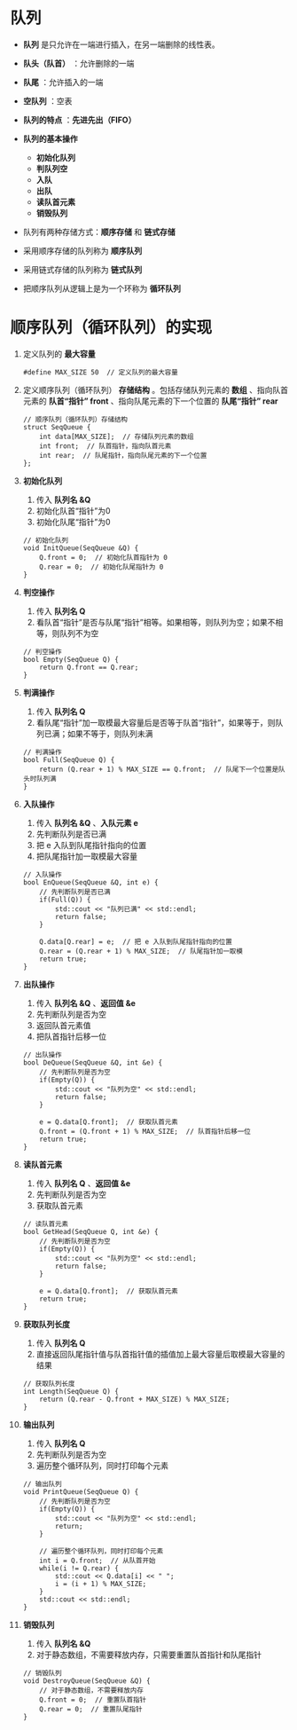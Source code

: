 # 队列

- **队列** 是只允许在一端进行插入，在另一端删除的线性表。

- **队头（队首）** ：允许删除的一端

- **队尾** ：允许插入的一端

- **空队列** ：空表

- **队列的特点** ：**先进先出（FIFO）**

- **队列的基本操作**
  - **初始化队列**
  - **判队列空**
  - **入队**
  - **出队**
  - **读队首元素**
  - **销毁队列**

- 队列有两种存储方式：**顺序存储** 和 **链式存储**

- 采用顺序存储的队列称为 **顺序队列**

- 采用链式存储的队列称为 **链式队列**

- 把顺序队列从逻辑上是为一个环称为 **循环队列**





# 顺序队列（循环队列）的实现
1. 定义队列的 **最大容量**
    ```
    #define MAX_SIZE 50  // 定义队列的最大容量
    ```

2. 定义顺序队列（循环队列） **存储结构** 。包括存储队列元素的 **数组** 、指向队首元素的 **队首“指针” front** 、指向队尾元素的下一个位置的 **队尾“指针” rear**
    ```
    // 顺序队列（循环队列）存储结构
    struct SeqQueue {
        int data[MAX_SIZE];  // 存储队列元素的数组
        int front;  // 队首指针，指向队首元素
        int rear;  // 队尾指针，指向队尾元素的下一个位置
    };
    ```

3. **初始化队列**
   1. 传入 **队列名 &Q**
   2. 初始化队首“指针”为0
   3. 初始化队尾“指针”为0
    ```
    // 初始化队列
    void InitQueue(SeqQueue &Q) {
        Q.front = 0;  // 初始化队首指针为 0
        Q.rear = 0;  // 初始化队尾指针为 0
    }
    ```

4. **判空操作**
   1. 传入 **队列名 Q**
   2. 看队首“指针”是否与队尾“指针”相等。如果相等，则队列为空；如果不相等，则队列不为空
    ```
    // 判空操作
    bool Empty(SeqQueue Q) {
        return Q.front == Q.rear;
    }
    ```

5. **判满操作**
   1. 传入 **队列名 Q**
   2. 看队尾“指针”加一取模最大容量后是否等于队首“指针”，如果等于，则队列已满；如果不等于，则队列未满
    ```
    // 判满操作
    bool Full(SeqQueue Q) {
        return (Q.rear + 1) % MAX_SIZE == Q.front;  // 队尾下一个位置是队头时队列满
    }
    ```

6. **入队操作**
   1. 传入 **队列名 &Q** 、**入队元素 e**
   2. 先判断队列是否已满
   3. 把 e 入队到队尾指针指向的位置
   4. 把队尾指针加一取模最大容量
    ```
    // 入队操作
    bool EnQueue(SeqQueue &Q, int e) {
        // 先判断队列是否已满
        if(Full(Q)) {
            std::cout << "队列已满" << std::endl;
            return false;
        }

        Q.data[Q.rear] = e;  // 把 e 入队到队尾指针指向的位置
        Q.rear = (Q.rear + 1) % MAX_SIZE;  // 队尾指针加一取模
        return true;
    }
    ```

7. **出队操作**
   1. 传入 **队列名 &Q** 、**返回值 &e**
   2. 先判断队列是否为空
   3. 返回队首元素值
   4. 把队首指针后移一位
    ```
    // 出队操作
    bool DeQueue(SeqQueue &Q, int &e) {
        // 先判断队列是否为空
        if(Empty(Q)) {
            std::cout << "队列为空" << std::endl;
            return false;
        }

        e = Q.data[Q.front];  // 获取队首元素
        Q.front = (Q.front + 1) % MAX_SIZE;  // 队首指针后移一位
        return true;
    }
    ```

8. **读队首元素**
   1. 传入 **队列名 Q** 、**返回值 &e**
   2. 先判断队列是否为空
   3. 获取队首元素
    ```
    // 读队首元素
    bool GetHead(SeqQueue Q, int &e) {
        // 先判断队列是否为空
        if(Empty(Q)) {
            std::cout << "队列为空" << std::endl;
            return false;
        }

        e = Q.data[Q.front];  // 获取队首元素
        return true;
    }
    ```

9. **获取队列长度**
   1.  传入 **队列名 Q**
   2.  直接返回队尾指针值与队首指针值的插值加上最大容量后取模最大容量的结果
    ```
    // 获取队列长度
    int Length(SeqQueue Q) {
        return (Q.rear - Q.front + MAX_SIZE) % MAX_SIZE;
    }
    ```

10. **输出队列**
    1.  传入 **队列名 Q**
    2.  先判断队列是否为空
    3.  遍历整个循环队列，同时打印每个元素
    ```
    // 输出队列
    void PrintQueue(SeqQueue Q) {
        // 先判断队列是否为空
        if(Empty(Q)) {
            std::cout << "队列为空" << std::endl;
            return;
        }

        // 遍历整个循环队列，同时打印每个元素
        int i = Q.front;  // 从队首开始
        while(i != Q.rear) {
            std::cout << Q.data[i] << " ";
            i = (i + 1) % MAX_SIZE;
        }
        std::cout << std::endl;
    }
    ```

11. **销毁队列**
    1.  传入 **队列名 &Q**
    2.  对于静态数组，不需要释放内存，只需要重置队首指针和队尾指针
    ```
    // 销毁队列
    void DestroyQueue(SeqQueue &Q) {
        // 对于静态数组，不需要释放内存
        Q.front = 0;  // 重置队首指针
        Q.rear = 0;  // 重置队尾指针
    }
    ```
